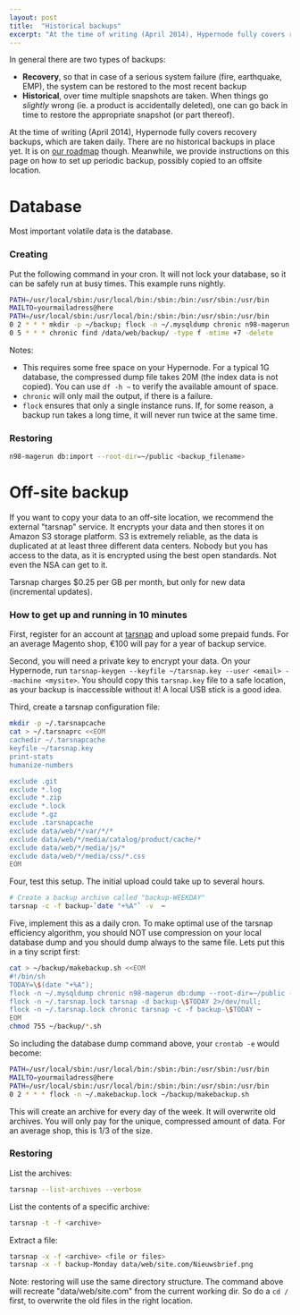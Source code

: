 ```yaml
---
layout: post
title:  "Historical backups"
excerpt: "At the time of writing (April 2014), Hypernode fully covers recovery backups, which are taken daily. There are no historical backups in place yet. Meanwhile, we provide instructions on this page on how to set up periodic backup, possibly copied to an offsite location."
---
```


In general there are two types of backups: 

* __Recovery__, so that in case of a serious system failure (fire, earthquake, EMP), the system can be restored to the most recent backup
* __Historical__, over time multiple snapshots are taken. When things go _slightly_ wrong (ie. a product is accidentally deleted), one can go back in time to restore the appropriate snapshot (or part thereof).

At the time of writing (April 2014), Hypernode fully covers recovery backups, which are taken daily. There are no historical backups in place yet. It is on [our roadmap](http://hypernode.uservoice.com/forums/242854-hypernode/filters/top) though. Meanwhile, we provide instructions on this page on how to set up periodic backup, possibly copied to an offsite location. 

# Database 

Most important volatile data is the database. 

### Creating 

Put the following command in your cron. It will not lock your database, so it can be safely run at busy times. This example runs nightly.

```bash
PATH=/usr/local/sbin:/usr/local/bin:/sbin:/bin:/usr/sbin:/usr/bin
MAILTO=yourmailadress@here
PATH=/usr/local/sbin:/usr/local/bin:/sbin:/bin:/usr/sbin:/usr/bin
0 2 * * * mkdir -p ~/backup; flock -n ~/.mysqldump chronic n98-magerun db:dump --root-dir=~/public --compression=gz --no-interaction --strip @stripped ~/backup
0 5 * * * chronic find /data/web/backup/ -type f -mtime +7 -delete
```

Notes:
* This requires some free space on your Hypernode. For a typical 1G database, the compressed dump file takes 20M (the index data is not copied). You can use ```df -h ~``` to verify the available amount of space.
* `chronic` will only mail the output, if there is a failure.
* `flock` ensures that only a single instance runs. If, for some reason, a backup run takes a long time, it will never run twice at the same time.

### Restoring

```bash
n98-magerun db:import --root-dir=~/public <backup_filename>
```

# Off-site backup

If you want to copy your data to an off-site location, we recommend the external "tarsnap" service. It encrypts your data and then stores it on Amazon S3 storage platform. S3 is extremely reliable, as the data is duplicated at at least three different data centers. Nobody but you has access to the data, as it is encrypted using the best open standards. Not even the NSA can get to it.

Tarsnap charges $0.25 per GB per month, but only for new data (incremental updates). 

### How to get up and running in 10 minutes

First, register for an account at [tarsnap](http://www.tarsnap.com/) and upload some prepaid funds. For an average Magento shop, &euro;100 will pay for a year of backup service. 

Second, you will need a private key to encrypt your data. On your Hypernode, run ```tarsnap-keygen --keyfile ~/tarsnap.key --user <email> --machine <mysite>```. You should copy this ```tarsnap.key``` file to a safe location, as your backup is inaccessible without it! A local USB stick is a good idea.

Third, create a tarsnap configuration file:

```bash
mkdir -p ~/.tarsnapcache
cat > ~/.tarsnaprc <<EOM
cachedir ~/.tarsnapcache
keyfile ~/tarsnap.key
print-stats
humanize-numbers

exclude .git
exclude *.log
exclude *.zip
exclude *.lock
exclude *.gz
exclude .tarsnapcache
exclude data/web/*/var/*/*
exclude data/web/*/media/catalog/product/cache/*
exclude data/web/*/media/js/*
exclude data/web/*/media/css/*.css
EOM
```

Four, test this setup. The initial upload could take up to several hours.

```bash
# Create a backup archive called "backup-WEEKDAY"
tarsnap -c -f backup-`date "+%A"` -v  ~
```

Five, implement this as a daily cron. To make optimal use of the tarsnap efficiency algorithm, you should NOT use compression on your local database dump and you should dump always to the same file. Lets put this in a tiny script first:

```bash
cat > ~/backup/makebackup.sh <<EOM
#!/bin/sh
TODAY=\$(date "+%A");
flock -n ~/.mysqldump chronic n98-magerun db:dump --root-dir=~/public --no-interaction --strip @stripped ~/backup/mysql-latest.sql; 
flock -n ~/.tarsnap.lock tarsnap -d backup-\$TODAY 2>/dev/null; 
flock -n ~/.tarsnap.lock chronic tarsnap -c -f backup-\$TODAY ~ 
EOM
chmod 755 ~/backup/*.sh
```

So including the database dump command above, your ```crontab -e``` would become:

```bash
PATH=/usr/local/sbin:/usr/local/bin:/sbin:/bin:/usr/sbin:/usr/bin
MAILTO=yourmailadress@here
PATH=/usr/local/sbin:/usr/local/bin:/sbin:/bin:/usr/sbin:/usr/bin
0 2 * * * flock -n ~/.makebackup.lock ~/backup/makebackup.sh 
```

This will create an archive for every day of the week. It will overwrite old archives. 
You will only pay for the unique, compressed amount of data. For an average shop, this is 1/3 of the size. 

### Restoring

List the archives:

```bash 
tarsnap --list-archives --verbose
```

List the contents of a specific archive:

```bash
tarsnap -t -f <archive>
```

Extract a file:

```bash
tarsnap -x -f <archive> <file or files>
tarsnap -x -f backup-Monday data/web/site.com/Nieuwsbrief.png
```

Note: restoring will use the same directory structure. The command above will recreate "data/web/site.com" from the current working dir. So do a ```cd /``` first, to overwrite the old files in the right location.

